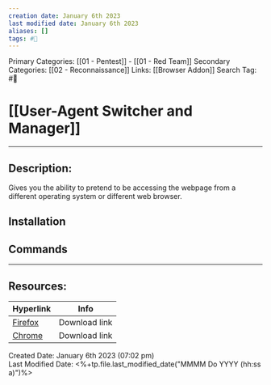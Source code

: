 ```yaml
---
creation date: January 6th 2023
last modified date: January 6th 2023
aliases: []
tags: #🧰
---
```


Primary Categories: [[01 - Pentest]] - [[01 - Red Team]]
Secondary Categories:  [[02 - Reconnaissance]]
Links: [[Browser Addon]]
Search Tag: #🧰  

# [[User-Agent Switcher and Manager]]  
___

## Description:
Gives you the ability to pretend to be accessing the webpage from a different operating system or different web browser.

## Installation


## Commands



___

## Resources:

| Hyperlink                                                                                                            | Info          |
| -------------------------------------------------------------------------------------------------------------------- | ------------- |
| [Firefox](https://addons.mozilla.org/en-US/firefox/addon/user-agent-string-switcher)                                 | Download link |
| [Chrome](https://chrome.google.com/webstore/detail/user-agent-switcher-and-m/bhchdcejhohfmigjafbampogmaanbfkg?hl=en) | Download link |


Created Date: January 6th 2023 (07:02 pm)  
Last Modified Date: <%+tp.file.last_modified_date("MMMM Do YYYY (hh:ss a)")%>
